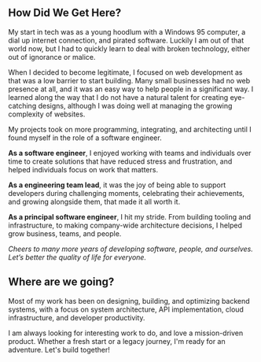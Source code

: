 <!--
**phillipshreves/phillipshreves** is a ✨ _special_ ✨ repository because its `README.md` (this file) appears on your GitHub profile.

Here are some ideas to get you started:

- 🔭 I’m currently working on ...
- 🌱 I’m currently learning ...
- 👯 I’m looking to collaborate on ...
- 🤔 I’m looking for help with ...
- 💬 Ask me about ...
- 📫 How to reach me: ...
- 😄 Pronouns: ...
- ⚡ Fun fact: ...
-->

## How Did We Get Here?

My start in tech was as a young hoodlum with a Windows 95 computer, a dial up internet connection, and pirated software. Luckily I am out of that world now, but I had to quickly learn to deal with broken technology, either out of ignorance or malice.

When I decided to become legitimate, I focused on web development as that was a low barrier to start building. Many small businesses had no web presence at all, and it was an easy way to help people in a significant way. I learned along the way that I do not have a natural talent for creating eye-catching designs, although I was doing well at managing the growing complexity of websites.

My projects took on more programming, integrating, and architecting until I found myself in the role of a software engineer.

**As a software engineer**, I enjoyed working with teams and individuals over time to create solutions that have reduced stress and frustration, and helped individuals focus on work that matters.

**As a engineering team lead**, it was the joy of being able to support developers during challenging moments, celebrating their achievements, and growing alongside them, that made it all worth it.

**As a principal software engineer**, I hit my stride. From building tooling and infrastructure, to making company-wide architecture decisions, I helped grow business, teams, and people.

*Cheers to many more years of developing software, people, and ourselves. Let’s better the quality of life for everyone.*

## Where are we going?

Most of my work has been on designing, building, and optimizing backend systems, with a focus on system architecture, API implementation, cloud infrastructure, and developer productivity. 

I am always looking for interesting work to do, and love a mission-driven product. Whether a fresh start or a legacy journey, I'm ready for an adventure. Let's build together!

